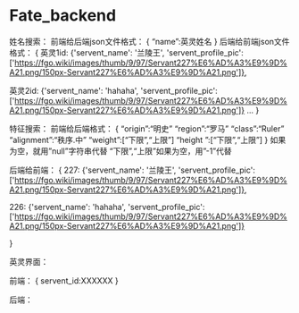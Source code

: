 # Fate_backend
姓名搜索：
前端给后端json文件格式：
{
“name”:英灵姓名
}
后端给前端json文件格式：
{
英灵1id: {'servent_name': '兰陵王', 
'servent_profile_pic': ['https://fgo.wiki/images/thumb/9/97/Servant227%E6%AD%A3%E9%9D%A21.png/150px-Servant227%E6%AD%A3%E9%9D%A21.png']},

英灵2id: {'servent_name': 'hahaha', 
'servent_profile_pic': ['https://fgo.wiki/images/thumb/9/97/Servant227%E6%AD%A3%E9%9D%A21.png/150px-Servant227%E6%AD%A3%E9%9D%A21.png']}
...
}

特征搜索：
前端给后端格式：
{
“origin”:“明史”
“region”:“罗马”
“class”:“Ruler”
“alignment”:“秩序.中”
“weight”:[“下限”,“上限”]
“height ”:[“下限”,“上限”]
}
如果为空，就用”null”字符串代替
“下限”,“上限”如果为空，用”-1”代替

后端给前端：
{
227: {'servent_name': '兰陵王', 
'servent_profile_pic': ['https://fgo.wiki/images/thumb/9/97/Servant227%E6%AD%A3%E9%9D%A21.png/150px-Servant227%E6%AD%A3%E9%9D%A21.png']},

226: {'servent_name': 'hahaha', 
'servent_profile_pic': ['https://fgo.wiki/images/thumb/9/97/Servant227%E6%AD%A3%E9%9D%A21.png/150px-Servant227%E6%AD%A3%E9%9D%A21.png']}

}

英灵界面：

前端：
{
servent_id:XXXXXX
}

后端：
